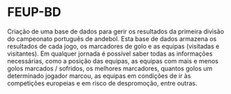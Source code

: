 # FEUP-BD

Criação de uma base de dados para gerir os resultados da primeira divisão do campeonato português de andebol.
Esta base de dados armazena os resultados de cada jogo, os marcadores de golo e as equipas (visitadas e visitantes).
Em qualquer jornada é possível saber todas as informações necessárias, como a posição das equipas, as equipas com mais e menos golos marcados / sofridos, 
os melhores marcadores, quantos golos um determinado jogador marcou, as equipas em condições de ir às competições europeias e em risco de despromoção, entre outras.
